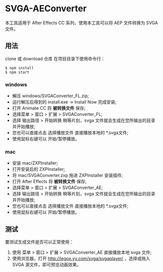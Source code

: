 # SVGA-AEConverter

本工具适用于 After Effects CC 系列，使用本工具可以将 AEP 文件转换为 SVGA 文件。

## 用法

clone 或 download 仓库
在项目目录下使用命令行：

```
$ npm install
$ npm start
```


### windows

* 解压 windows/SVGAConverter_FL.zip;
* 运行解压后得到的 install.exe -> Install Now 完成安装;
* 打开 Animate CC 将 **被转换文件** 保存;
* 选择菜单 > 窗口 > 扩展 > SVGAConverter_FL;
* 选择 输出路径 > 开始转换 稍等片刻，svga 文件就会生成在您所输出的目录并开始播放;
* 您也可以直接点击 选择播放文件 直接播放本地的 *.svga文件;
* 使用鼠标右键可以 开始/暂停播放。

### mac 
* 安装 mac/ZXPInstaller;
* 打开安装后的 ZXPInstaller;
* 将 mac/SVGAConverter.zxp 拖进 ZXPInstaller 安装插件;
* 打开 After Effects 将 **被转换文件** 保存;
* 选择菜单 > 窗口 > 扩展 > SVGAConverter_AE;
* 选择 输出路径 > 开始转换 稍等片刻，svga 文件就会生成在您所输出的目录并开始播放;
* 您也可以直接点击 选择播放文件 直接播放本地的 *.svga文件;
* 使用鼠标右键可以 开始/暂停播放。

## 测试

要测试生成文件是否可以正常使用：
1. 使用 菜单 > 窗口 > 扩展 > SVGAConverter_AE 直接播放本地 svga 文件;
2. 使用浏览器，打开 http://legox.yy.com/svga/svgaplayer/ ，选择或拖入 SVGA 源文件，即可预览动画效果。


